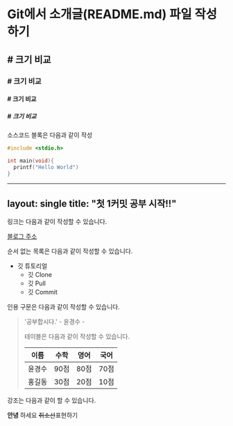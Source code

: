 

# Git에서 소개글(README.md) 파일 작성하기


## # 크기 비교
### # 크기 비교
#### # 크기 비교
##### # 크기 비교


소스코드 블록은 다음과 같이 작성
```c
#include <stdio.h>

int main(void){
  printf("Hello World")
}
```

---
layout: single
title:  "첫 1커밋 공부 시작!!"
---

링크는 다음과 같이 작성할 수 있습니다.

[블로그 주소](https://gyeongsu.tistory.com/)


순서 없는 목록은 다음과 같이 작성할 수 있습니다.
* 깃 튜토리얼
  * 깃 Clone
  * 깃 Pull
  * 깃 Commit

인용 구문은 다음과 같이 작성할 수 있습니다.
> '공부합시다.' - 윤경수 -
>
> 테이블은 다음과 같이 작성할 수 있습니다.
>
> 이름|수학|영어|국어
> ---|---|---|---|
> 윤경수|90점|80점|70점
> 홍길동|30점|20점|10점

강조는 다음과 같이 할 수 있습니다.

**안녕** 하세요 ~~취소선~~표현하기




